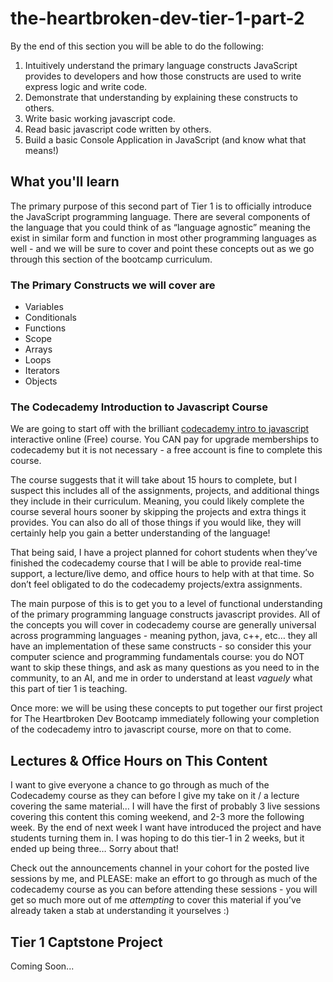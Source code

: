 # the-heartbroken-dev-tier-1-part-2

By the end of this section you will be able to do the following:

1. Intuitively understand the primary language constructs JavaScript provides to developers and how those constructs are used to write express logic and write code.
2. Demonstrate that understanding by explaining these constructs to others.
3. Write basic working javascript code.
4. Read basic javascript code written by others.
5. Build a basic Console Application in JavaScript (and know what that means!)

## What you'll learn

The primary purpose of this second part of Tier 1 is to officially introduce the JavaScript programming language. There are several components of the language that you could think of as “language agnostic” meaning the exist in similar form and function in most other programming languages as well - and we will be sure to cover and point these concepts out as we go through this section of the bootcamp curriculum.

### The Primary Constructs we will cover are

- Variables
- Conditionals
- Functions
- Scope
- Arrays
- Loops
- Iterators
- Objects

### The Codecademy Introduction to Javascript Course

We are going to start off with the brilliant [codecademy intro to javascript](https://www.codecademy.com/courses/introduction-to-javascript/informationals/learn-javascript-welcome) interactive online (Free) course. You CAN pay for upgrade memberships to codecademy but it is not necessary - a free account is fine to complete this course.

The course suggests that it will take about 15 hours to complete, but I suspect this includes all of the assignments, projects, and additional things they include in their curriculum. Meaning, you could likely complete the course several hours sooner by skipping the projects and extra things it provides. You can also do all of those things if you would like, they will certainly help you gain a better understanding of the language!

That being said, I have a project planned for cohort students when they’ve finished the codecademy course that I will be able to provide real-time support, a lecture/live demo, and office hours to help with at that time. So don’t feel obligated to do the codecademy projects/extra assignments.

The main purpose of this is to get you to a level of functional understanding of the primary programming language constructs javascript provides. All of the concepts you will cover in codecademy course are generally universal across programming languages - meaning python, java, c++, etc… they all have an implementation of these same constructs - so consider this your computer science and programming fundamentals course: you do NOT want to skip these things, and ask as many questions as you need to in the community, to an AI, and me in order to understand at least _vaguely_ what this part of tier 1 is teaching.

Once more: we will be using these concepts to put together our first project for The Heartbroken Dev Bootcamp immediately following your completion of the codecademy intro to javascript course, more on that to come.

## Lectures & Office Hours on This Content

I want to give everyone a chance to go through as much of the Codecademy course as they can before I give my take on it / a lecture covering the same material… I will have the first of probably 3 live sessions covering this content this coming weekend, and 2-3 more the following week. By the end of next week I want have introduced the project and have students turning them in. I was hoping to do this tier-1 in 2 weeks, but it ended up being three… Sorry about that!

Check out the announcements channel in your cohort for the posted live sessions by me, and PLEASE: make an effort to go through as much of the codecademy course as you can before attending these sessions - you will get so much more out of me _attempting_ to cover this material if you’ve already taken a stab at understanding it yourselves :)

## Tier 1 Captstone Project

Coming Soon...

